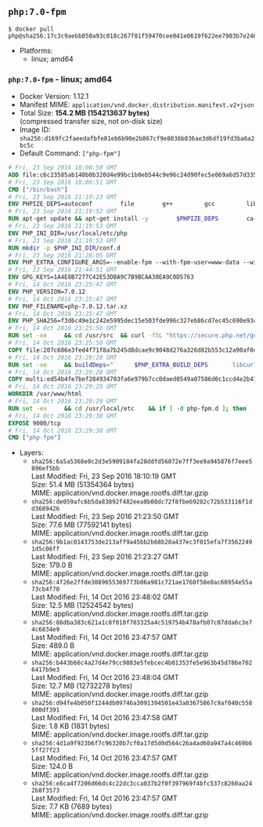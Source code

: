 ## `php:7.0-fpm`

```console
$ docker pull php@sha256:17c3c9aebb850a93c018c267f81f59470cee041e0619f622ee7903b7e2462162
```

-	Platforms:
	-	linux; amd64

### `php:7.0-fpm` - linux; amd64

-	Docker Version: 1.12.1
-	Manifest MIME: `application/vnd.docker.distribution.manifest.v2+json`
-	Total Size: **154.2 MB (154213637 bytes)**  
	(compressed transfer size, not on-disk size)
-	Image ID: `sha256:d169fc2faeedafbfe81eb6b90e2b867cf9e8036b036ae3d6df19fd3ba6a2bc5c`
-	Default Command: `["php-fpm"]`

```dockerfile
# Fri, 23 Sep 2016 18:08:50 GMT
ADD file:c6c23585ab140b0b320d4e99bc1b0eb544c9e96c24d90fec5e069a6d57d335ca in / 
# Fri, 23 Sep 2016 18:08:51 GMT
CMD ["/bin/bash"]
# Fri, 23 Sep 2016 21:19:23 GMT
ENV PHPIZE_DEPS=autoconf 		file 		g++ 		gcc 		libc-dev 		make 		pkg-config 		re2c
# Fri, 23 Sep 2016 21:19:52 GMT
RUN apt-get update && apt-get install -y 		$PHPIZE_DEPS 		ca-certificates 		curl 		libedit2 		libsqlite3-0 		libxml2 		xz-utils 	--no-install-recommends && rm -r /var/lib/apt/lists/*
# Fri, 23 Sep 2016 21:19:53 GMT
ENV PHP_INI_DIR=/usr/local/etc/php
# Fri, 23 Sep 2016 21:19:53 GMT
RUN mkdir -p $PHP_INI_DIR/conf.d
# Fri, 23 Sep 2016 21:28:05 GMT
ENV PHP_EXTRA_CONFIGURE_ARGS=--enable-fpm --with-fpm-user=www-data --with-fpm-group=www-data
# Fri, 23 Sep 2016 21:44:51 GMT
ENV GPG_KEYS=1A4E8B7277C42E53DBA9C7B9BCAA30EA9C0D5763
# Fri, 14 Oct 2016 23:25:47 GMT
ENV PHP_VERSION=7.0.12
# Fri, 14 Oct 2016 23:25:47 GMT
ENV PHP_FILENAME=php-7.0.12.tar.xz
# Fri, 14 Oct 2016 23:25:47 GMT
ENV PHP_SHA256=f3d6c49e1c242e5995dec15e503fde996c327eb86cd7ec45c690e93c971b83ff
# Fri, 14 Oct 2016 23:25:50 GMT
RUN set -xe 	&& cd /usr/src 	&& curl -fSL "https://secure.php.net/get/$PHP_FILENAME/from/this/mirror" -o php.tar.xz 	&& echo "$PHP_SHA256 *php.tar.xz" | sha256sum -c - 	&& curl -fSL "https://secure.php.net/get/$PHP_FILENAME.asc/from/this/mirror" -o php.tar.xz.asc 	&& export GNUPGHOME="$(mktemp -d)" 	&& for key in $GPG_KEYS; do 		gpg --keyserver ha.pool.sks-keyservers.net --recv-keys "$key"; 	done 	&& gpg --batch --verify php.tar.xz.asc php.tar.xz 	&& rm -r "$GNUPGHOME"
# Fri, 14 Oct 2016 23:25:50 GMT
COPY file:207c686e3fed4f71f8a7b245d8dcae9c9048d276a326d82b553c12a90af0c0ca in /usr/local/bin/ 
# Fri, 14 Oct 2016 23:29:28 GMT
RUN set -xe 	&& buildDeps=" 		$PHP_EXTRA_BUILD_DEPS 		libcurl4-openssl-dev 		libedit-dev 		libsqlite3-dev 		libssl-dev 		libxml2-dev 	" 	&& apt-get update && apt-get install -y $buildDeps --no-install-recommends && rm -rf /var/lib/apt/lists/* 		&& docker-php-source extract 	&& cd /usr/src/php 	&& ./configure 		--with-config-file-path="$PHP_INI_DIR" 		--with-config-file-scan-dir="$PHP_INI_DIR/conf.d" 				--disable-cgi 				--enable-ftp 		--enable-mbstring 		--enable-mysqlnd 				--with-curl 		--with-libedit 		--with-openssl 		--with-zlib 				$PHP_EXTRA_CONFIGURE_ARGS 	&& make -j"$(nproc)" 	&& make install 	&& { find /usr/local/bin /usr/local/sbin -type f -executable -exec strip --strip-all '{}' + || true; } 	&& make clean 	&& docker-php-source delete 		&& apt-get purge -y --auto-remove -o APT::AutoRemove::RecommendsImportant=false $buildDeps
# Fri, 14 Oct 2016 23:29:28 GMT
COPY multi:ed54b4fe7bef284934703fa6e979b7cc0daed0549a07586d0c1ccd4e2b41884a in /usr/local/bin/ 
# Fri, 14 Oct 2016 23:29:29 GMT
WORKDIR /var/www/html
# Fri, 14 Oct 2016 23:29:29 GMT
RUN set -ex 	&& cd /usr/local/etc 	&& if [ -d php-fpm.d ]; then 		sed 's!=NONE/!=!g' php-fpm.conf.default | tee php-fpm.conf > /dev/null; 		cp php-fpm.d/www.conf.default php-fpm.d/www.conf; 	else 		mkdir php-fpm.d; 		cp php-fpm.conf.default php-fpm.d/www.conf; 		{ 			echo '[global]'; 			echo 'include=etc/php-fpm.d/*.conf'; 		} | tee php-fpm.conf; 	fi 	&& { 		echo '[global]'; 		echo 'error_log = /proc/self/fd/2'; 		echo; 		echo '[www]'; 		echo '; if we send this to /proc/self/fd/1, it never appears'; 		echo 'access.log = /proc/self/fd/2'; 		echo; 		echo 'clear_env = no'; 		echo; 		echo '; Ensure worker stdout and stderr are sent to the main error log.'; 		echo 'catch_workers_output = yes'; 	} | tee php-fpm.d/docker.conf 	&& { 		echo '[global]'; 		echo 'daemonize = no'; 		echo; 		echo '[www]'; 		echo 'listen = [::]:9000'; 	} | tee php-fpm.d/zz-docker.conf
# Fri, 14 Oct 2016 23:29:30 GMT
EXPOSE 9000/tcp
# Fri, 14 Oct 2016 23:29:30 GMT
CMD ["php-fpm"]
```

-	Layers:
	-	`sha256:6a5a5368e0c2d3e5909184fa28ddfd56072e7ff3ee9a945876f7eee5896ef5bb`  
		Last Modified: Fri, 23 Sep 2016 18:10:19 GMT  
		Size: 51.4 MB (51354364 bytes)  
		MIME: application/vnd.docker.image.rootfs.diff.tar.gzip
	-	`sha256:de059afc6b5da83892f482eea8b08dc72f8fbe69282c72b533116f1dd3689426`  
		Last Modified: Fri, 23 Sep 2016 21:23:50 GMT  
		Size: 77.6 MB (77592141 bytes)  
		MIME: application/vnd.docker.image.rootfs.diff.tar.gzip
	-	`sha256:9b1ac0143753de213aff9a45bb2b68b28a437ec3f015efa7f35622491d5c06ff`  
		Last Modified: Fri, 23 Sep 2016 21:23:27 GMT  
		Size: 179.0 B  
		MIME: application/vnd.docker.image.rootfs.diff.tar.gzip
	-	`sha256:4f26e2ffde3089655369773b06a981c721ae1760f58e0ac60954e55a73cb4f70`  
		Last Modified: Fri, 14 Oct 2016 23:48:02 GMT  
		Size: 12.5 MB (12524542 bytes)  
		MIME: application/vnd.docker.image.rootfs.diff.tar.gzip
	-	`sha256:88dba383c621a1c8f010f703325a4c519754b478afb07c07dda6c3e74c6834e9`  
		Last Modified: Fri, 14 Oct 2016 23:47:57 GMT  
		Size: 489.0 B  
		MIME: application/vnd.docker.image.rootfs.diff.tar.gzip
	-	`sha256:b443b66c4a27d4e79cc9883e5febcec4b01353fe5e963b45d786e7026417b9e3`  
		Last Modified: Fri, 14 Oct 2016 23:48:04 GMT  
		Size: 12.7 MB (12732278 bytes)  
		MIME: application/vnd.docker.image.rootfs.diff.tar.gzip
	-	`sha256:d94fe4b050f1244db09746a3091394501e43a03675867c9af040c558800df391`  
		Last Modified: Fri, 14 Oct 2016 23:47:58 GMT  
		Size: 1.8 KB (1831 bytes)  
		MIME: application/vnd.docker.image.rootfs.diff.tar.gzip
	-	`sha256:4d1a9f923b6f7c96320b7cf0a17d5d0d564c26a4ad60a947a4c469b65ff27f23`  
		Last Modified: Fri, 14 Oct 2016 23:47:57 GMT  
		Size: 124.0 B  
		MIME: application/vnd.docker.image.rootfs.diff.tar.gzip
	-	`sha256:e8ca4f7206d66dc4c22dc3cca037b2f0f397969f4bfc537c8260aa242b8f3573`  
		Last Modified: Fri, 14 Oct 2016 23:47:57 GMT  
		Size: 7.7 KB (7689 bytes)  
		MIME: application/vnd.docker.image.rootfs.diff.tar.gzip
